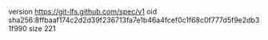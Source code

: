 version https://git-lfs.github.com/spec/v1
oid sha256:8ffbaaf174c2d2d39f236713fa7e1b46a4fcef0c1f68c0f777d5f9e2db31f990
size 221
